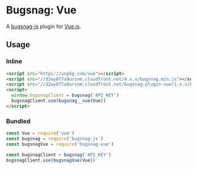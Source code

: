 # Bugsnag: Vue

A [bugsnag-js](https://github.com/bugsnag/bugsnag-js) plugin for [Vue.js](https://vuejs.org/).

## Usage

### Inline

```html
<script src="https://unpkg.com/vue"></script>
<script src="//d2wy8f7a9ursnm.cloudfront.net/4.x.x/bugsnag.min.js"></script>
<script src="//d2wy8f7a9ursnm.cloudfront.net/bugsnag-plugin-vue/1.x.x/bugsnag-vue.min.js"></script>
<script>
  window.bugsnagClient = bugsnag('API_KEY')
  bugsnagClient.use(bugsnag__vue(Vue))
</script>
```

### Bundled

```js
const Vue = require('vue')
const bugsnag = require('bugsnag-js')
const bugsnagVue = require('bugsnag-vue')

const bugsnagClient = bugsnag('API_KEY')
bugsnagClient.use(bugsnagVue(Vue))
```
